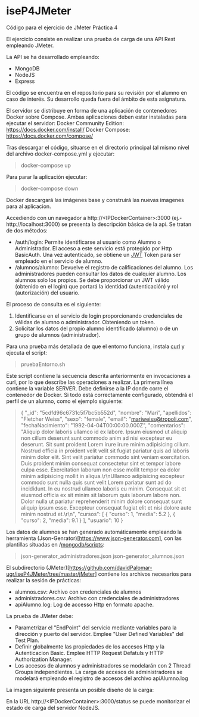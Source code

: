   

# iseP4JMeter
Código para el ejercicio de JMeter Práctica 4

El ejercicio consiste en realizar una prueba de carga de una API Rest empleando JMeter. 

La API se ha desarrollado empleando: 
* MongoDB
* NodeJS 
* Express 

El código se encuentra en el repositorio para su revisión por el alumno en caso de interés. Su desarrollo queda fuera del ámbito de esta asignatura. 

El servidor se distribuye en forma de una aplicación de contenedores Docker sobre Compose. Ambas aplicaciones deben estar instaladas para ejecutar el servidor: 
  Docker Community Edition: https://docs.docker.com/install/
  Docker Compose: https://docs.docker.com/compose/

Tras descargar el código, situarse en el directorio principal (al mismo nivel del archivo docker-compose.yml y ejecutar: 
> docker-compose up 
  
Para parar la aplicación ejecutar: 
> docker-compose down 
  
Docker descargará las imágenes base y construirá las nuevas imagenes para al aplicacion. 

Accediendo con un navegador a http://\<IPDockerContainer>:3000 (ej.- http://localhost:3000) se  presenta la descripción básica de la api. Se tratan de dos métodos: 
* /auth/login: Permite identificarse al usuario como Alumno o Administrador. El acceso a este servicio está protegido por Http BasicAuth. Una vez autenticado, se obtiene un [JWT](https://jwt.io) Token para ser empleado en el servicio de alumno. 
* /alumnos/alumno: Devuelve el registro de calificaciones del alumno. Los administradores pueden consultar los datos de cualquier alumno. Los alumnos solo los propios. Se debe proporcionar un JWT válido (obtenido en el login) que portará la identidad (autenticación) y rol (autorización) del usuario. 

El proceso de consulta es el siguiente: 
1. Identificarse en el servicio de login proporcionando credenciales de válidas de alumno o administrador. Obteniendo un token. 
2. Solicitar los datos del propio alumno identificado (alumno) o de un grupo de alumnos (administrador). 

Para una prueba más detallada de que el entorno funciona, instala [curl](https://curl.haxx.se) y ejecuta el script: 
> pruebaEntorno.sh

Este script contiene la secuencia descrita anteriormente en invocaciones a curl, por lo que describe las operaciones a realizar. La primera línea contiene la variable SERVER. Debe definirse a la IP donde corre el contenedor de Docker. Si todo está correctamente configurado, obtendrá el perfil de un alumno, como el ejemplo siguiente: 

> {
>   "_id": "5cdfd96c6731c5f7bc5b552d",
>   "nombre": "Mari",
>   "apellidos": "Fletcher Weiss",
>   "sexo": "female",
>   "email": "mariweiss@tropoli.com",
>   "fechaNacimiento": "1992-04-04T00:00:00.000Z",
>   "comentarios": "Aliquip dolor laboris ullamco id ex labore. Ipsum eiusmod ut aliquip non cillum deserunt sunt commodo anim ad nisi excepteur eu deserunt. Sit sunt proident Lorem irure irure minim adipisicing cillum. Nostrud officia in proident velit velit sit fugiat pariatur quis ad laboris minim dolor elit. Sint velit pariatur commodo sint veniam exercitation. Duis proident minim consequat consectetur sint et tempor labore culpa esse. Exercitation laborum non esse mollit tempor ea dolor minim adipisicing mollit in aliqua.\r\nUllamco adipisicing excepteur commodo sunt nulla quis sunt velit Lorem pariatur sunt ad do incididunt. In eu nostrud ullamco laboris eu minim. Consequat sit et eiusmod officia ex sit minim sit laborum quis laborum labore non. Dolor nulla ut pariatur reprehenderit minim dolore consequat sunt aliquip ipsum esse. Excepteur consequat fugiat elit et nisi dolore aute minim nostrud et.\r\n",
>   "cursos": [
>     {
>       "curso": 1,
>       "media": 5.2
>     },
>     {
>       "curso": 2,
>       "media": 9.1
>     }
>   ],
>   "usuario": 10
> }

Los datos de alumnos se han generado automáticamente empleando la herramienta (Json-Genrator)[https://www.json-generator.com], con las plantillas situadas en /[mongodb/scripts](https://github.com/davidPalomar-ugr/iseP4JMeter/tree/master/mongodb):
> json-generator_administradores.json
> json-generator_alumnos.json

El subdirectorio (JMeter)[https://github.com/davidPalomar-ugr/iseP4JMeter/tree/master/jMeter] contiene los archivos necesarios para realizar la sesión de prácticas: 
* alumnos.csv: Archivo con credenciales de alumnos
 * administradores.csv: Archivo con credenciales de administradores
 * apiAlumno.log: Log de accesso Http en formato apache. 
    
La prueba de JMeter debe: 
* Parametrizar el "EndPoint" del servicio mediante variables para la dirección y puerto del servidor. Emplee "User Defined Variables" del Test Plan. 
* Definir globalmente las propiedades de los accesos Http y la Autenticacion Basic. Emplee HTTP Request Defatuls y HTTP Authorization Manager. 
* Los accesos de alumnos y administradores se modelarán con 2 Thread Groups independientes. La carga de accesos de administradores se modelará empleando el registro de accesos  del archivo apiAlumno.log

La imagen siguiente presenta un posible diseño de la carga: 

En la URL http://\<IPDockerContainer>:3000/status se puede monitorizar el estado de carga del servidor NodeJS. 
